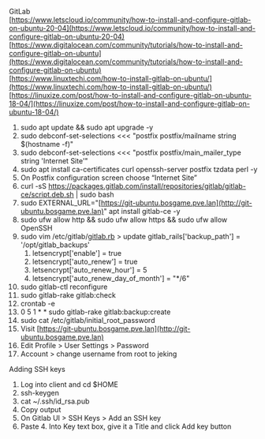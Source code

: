 GitLab  
[https://www.letscloud.io/community/how-to-install-and-configure-gitlab-on-ubuntu-20-04](https://www.letscloud.io/community/how-to-install-and-configure-gitlab-on-ubuntu-20-04)  
[https://www.digitalocean.com/community/tutorials/how-to-install-and-configure-gitlab-on-ubuntu](https://www.digitalocean.com/community/tutorials/how-to-install-and-configure-gitlab-on-ubuntu)  
[https://www.linuxtechi.com/how-to-install-gitlab-on-ubuntu/](https://www.linuxtechi.com/how-to-install-gitlab-on-ubuntu/)  
[https://linuxize.com/post/how-to-install-and-configure-gitlab-on-ubuntu-18-04/](https://linuxize.com/post/how-to-install-and-configure-gitlab-on-ubuntu-18-04/)

1. sudo apt update && sudo apt upgrade \-y  
2. sudo debconf-set-selections \<\<\< "postfix postfix/mailname string $(hostname \-f)"  
3. sudo debconf-set-selections \<\<\< "postfix postfix/main\_mailer\_type string 'Internet Site'"  
4. sudo apt install ca-certificates curl openssh-server postfix tzdata perl \-y  
5. On Postfix configuration screen choose “Internet Site”  
6. curl \-sS https://packages.gitlab.com/install/repositories/gitlab/gitlab-ce/script.deb.sh | sudo bash  
7. sudo EXTERNAL\_URL="[https://git-ubuntu.bosgame.pve.lan](http://git-ubuntu.bosgame.pve.lan)" apt install gitlab-ce \-y  
8. sudo ufw allow http && sudo ufw allow https && sudo ufw allow OpenSSH  
9. sudo vim /etc/gitlab/[gitlab.rb](http://gitlab.rb) \> update gitlab\_rails\['backup\_path'\] \= '/opt/gitlab\_backups'  
   1. letsencrypt\['enable'\] \= true  
   2. letsencrypt\['auto\_renew'\] \= true  
   3. letsencrypt\['auto\_renew\_hour'\] \= 5  
   4. letsencrypt\['auto\_renew\_day\_of\_month'\] \= "\*/6"  
10. sudo gitlab-ctl reconfigure  
11. sudo gitlab-rake gitlab:check  
12. crontab \-e  
13. 0 5 1 \* \* sudo gitlab-rake gitlab:backup:create  
14. sudo cat /etc/gitlab/initial\_root\_password  
15. Visit [https://git-ubuntu.bosgame.pve.lan](http://git-ubuntu.bosgame.pve.lan)  
16. Edit Profile \> User Settings \> Password  
17. Account \> change username from root to jeking

Adding SSH keys

1. Log into client and cd $HOME  
2. ssh-keygen  
3. cat \~/.ssh/id\_rsa.pub   
4. Copy output   
5. On Gitlab UI \> SSH Keys \> Add an SSH key  
6. Paste 4\. Into Key text box, give it a Title and click Add key button